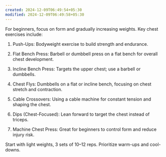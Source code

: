 ```yaml
---
created: 2024-12-09T06:49:54+05:30
modified: 2024-12-09T06:49:58+05:30
---
```


For beginners, focus on form and gradually increasing weights. Key chest exercises include:

1. Push-Ups: Bodyweight exercise to build strength and endurance.


2. Flat Bench Press: Barbell or dumbbell press on a flat bench for overall chest development.


3. Incline Bench Press: Targets the upper chest; use a barbell or dumbbells.


4. Chest Flys: Dumbbells on a flat or incline bench, focusing on chest stretch and contraction.


5. Cable Crossovers: Using a cable machine for constant tension and shaping the chest.


6. Dips (Chest-Focused): Lean forward to target the chest instead of triceps.


7. Machine Chest Press: Great for beginners to control form and reduce injury risk.



Start with light weights, 3 sets of 10–12 reps. Prioritize warm-ups and cool-downs.

